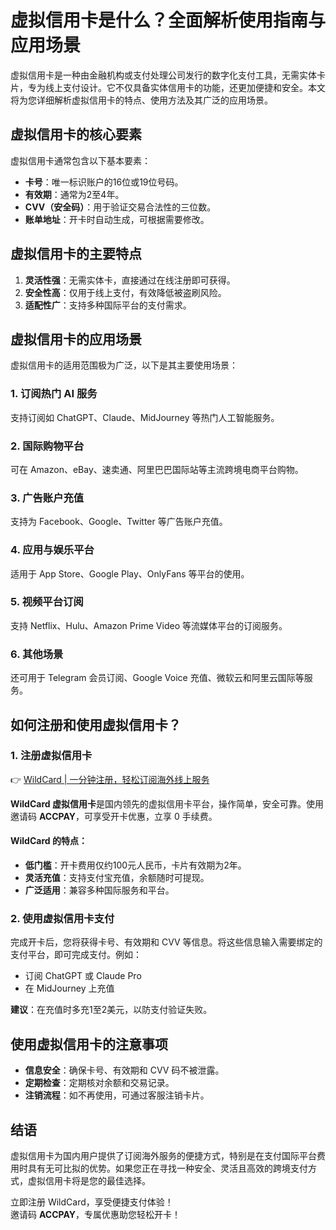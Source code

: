 # 虚拟信用卡是什么？全面解析使用指南与应用场景

虚拟信用卡是一种由金融机构或支付处理公司发行的数字化支付工具，无需实体卡片，专为线上支付设计。它不仅具备实体信用卡的功能，还更加便捷和安全。本文将为您详细解析虚拟信用卡的特点、使用方法及其广泛的应用场景。

## 虚拟信用卡的核心要素

虚拟信用卡通常包含以下基本要素：

- **卡号**：唯一标识账户的16位或19位号码。
- **有效期**：通常为2至4年。
- **CVV（安全码）**：用于验证交易合法性的三位数。
- **账单地址**：开卡时自动生成，可根据需要修改。

## 虚拟信用卡的主要特点

1. **灵活性强**：无需实体卡，直接通过在线注册即可获得。
2. **安全性高**：仅用于线上支付，有效降低被盗刷风险。
3. **适配性广**：支持多种国际平台的支付需求。

## 虚拟信用卡的应用场景

虚拟信用卡的适用范围极为广泛，以下是其主要使用场景：

### 1. 订阅热门 AI 服务

支持订阅如 ChatGPT、Claude、MidJourney 等热门人工智能服务。

### 2. 国际购物平台

可在 Amazon、eBay、速卖通、阿里巴巴国际站等主流跨境电商平台购物。

### 3. 广告账户充值

支持为 Facebook、Google、Twitter 等广告账户充值。

### 4. 应用与娱乐平台

适用于 App Store、Google Play、OnlyFans 等平台的使用。

### 5. 视频平台订阅

支持 Netflix、Hulu、Amazon Prime Video 等流媒体平台的订阅服务。

### 6. 其他场景

还可用于 Telegram 会员订阅、Google Voice 充值、微软云和阿里云国际等服务。

## 如何注册和使用虚拟信用卡？

### 1. 注册虚拟信用卡

👉 [WildCard | 一分钟注册，轻松订阅海外线上服务](https://bbtdd.com/WildCard)

**WildCard 虚拟信用卡**是国内领先的虚拟信用卡平台，操作简单，安全可靠。使用邀请码 **ACCPAY**，可享受开卡优惠，立享 0 手续费。

#### WildCard 的特点：

- **低门槛**：开卡费用仅约100元人民币，卡片有效期为2年。
- **灵活充值**：支持支付宝充值，余额随时可提现。
- **广泛适用**：兼容多种国际服务和平台。

### 2. 使用虚拟信用卡支付

完成开卡后，您将获得卡号、有效期和 CVV 等信息。将这些信息输入需要绑定的支付平台，即可完成支付。例如：

- 订阅 ChatGPT 或 Claude Pro
- 在 MidJourney 上充值

**建议**：在充值时多充1至2美元，以防支付验证失败。

## 使用虚拟信用卡的注意事项

- **信息安全**：确保卡号、有效期和 CVV 码不被泄露。
- **定期检查**：定期核对余额和交易记录。
- **注销流程**：如不再使用，可通过客服注销卡片。

## 结语

虚拟信用卡为国内用户提供了订阅海外服务的便捷方式，特别是在支付国际平台费用时具有无可比拟的优势。如果您正在寻找一种安全、灵活且高效的跨境支付方式，虚拟信用卡将是您的最佳选择。

立即注册 WildCard，享受便捷支付体验！  
邀请码 **ACCPAY**，专属优惠助您轻松开卡！